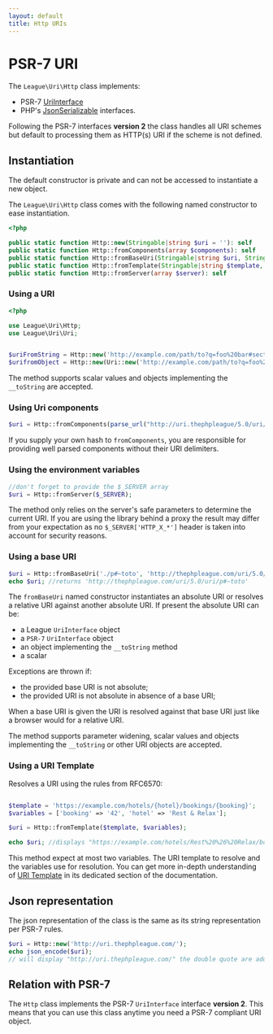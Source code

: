 ```yaml
---
layout: default
title: Http URIs
---
```


# PSR-7 URI

The `League\Uri\Http` class implements:

- PSR-7 [UriInterface](https://www.php-fig.org/psr/psr-7/#35-psrhttpmessageuriinterface)
- PHP's [JsonSerializable](https://php.net/jsonserializable) interfaces.

Following the PSR-7 interfaces **version 2** the class handles all URI schemes but default to processing them as HTTP(s) URI if the scheme is not defined.

## Instantiation

<p class="message-warning">The default constructor is private and can not be accessed to instantiate a new object.</p>

The `League\Uri\Http` class comes with the following named constructor to ease instantiation.

~~~php
<?php

public static function Http::new(Stringable|string $uri = ''): self
public static function Http::fromComponents(array $components): self
public static function Http::fromBaseUri(Stringable|string $uri, Stringable|string|null $baseUri = null): self
public static function Http::fromTemplate(Stringable|string $template, iterable $variables = []): self
public static function Http::fromServer(array $server): self
~~~

### Using a URI

~~~php
<?php

use League\Uri\Http;
use League\Uri\Uri;


$uriFromString = Http::new('http://example.com/path/to?q=foo%20bar#section-42');
$urifromObject = Http::new(Uri::new('http://example.com/path/to?q=foo%20bar#section-42'));
~~~

<p class="message-info">The method supports scalar values and objects implementing the <code>__toString</code> are accepted.</p>

### Using Uri components

~~~php
$uri = Http::fromComponents(parse_url("http://uri.thephpleague/5.0/uri/api"));
~~~

<p class="message-warning">If you supply your own hash to <code>fromComponents</code>, you are responsible for providing well parsed components without their URI delimiters.</p>

### Using the environment variables

~~~php
//don't forget to provide the $_SERVER array
$uri = Http::fromServer($_SERVER);
~~~

<p class="message-warning">The method only relies on the server's safe parameters to determine the current URI. If you are using the library behind a proxy the result may differ from your expectation as no <code>$_SERVER['HTTP_X_*']</code> header is taken into account for security reasons.</p>

### Using a base URI

~~~php
$uri = Http::fromBaseUri('./p#~toto', 'http://thephpleague.com/uri/5.0/uri/');
echo $uri; //returns 'http://thephpleague.com/uri/5.0/uri/p#~toto'
~~~

The `fromBaseUri` named constructor instantiates an absolute URI or resolves a relative URI against another absolute URI. If present the absolute URI can be:

- a League `UriInterface` object
- a `PSR-7` `UriInterface` object
- an object implementing the `__toString` method
- a scalar

Exceptions are thrown if:

- the provided base URI is not absolute;
- the provided URI is not absolute in absence of a base URI;

When a base URI is given the URI is resolved against that base URI just like a browser would for a relative URI.

<p class="message-info">The method supports parameter widening, scalar values and objects implementing the <code>__toString</code> or other URI objects are accepted.</p>

### Using a URI Template

Resolves a URI using the rules from RFC6570:

~~~php

$template = 'https://example.com/hotels/{hotel}/bookings/{booking}';
$variables = ['booking' => '42', 'hotel' => 'Rest & Relax'];

$uri = Http::fromTemplate($template, $variables);

echo $uri; //displays "https://example.com/hotels/Rest%20%26%20Relax/bookings/42"
~~~

This method expect at most two variables. The URI template to resolve and the variables use for resolution.
You can get more in-depth understanding of [URI Template](/7.0/uri-template) in its dedicated section of
the documentation.

## Json representation

The json representation of the class is the same as its string representation per PSR-7 rules.

~~~php
$uri = Http::new('http://uri.thephpleague.com/');
echo json_encode($uri);
// will display "http://uri.thephpleague.com/" the double quote are added by the json function
~~~

## Relation with PSR-7

The `Http` class implements the PSR-7 `UriInterface` interface **version 2**. This means that you can use this class anytime you need a PSR-7 compliant URI object.
